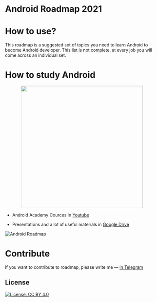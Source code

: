 # Android Roadmap 2021

# How to use?
This roadmap is a suggested set of topics you need to learn Android to become Android developer. This list is not complete, at every job you will come across an individual set. 



# How to study Android

<p align="center">
<img src="https://raw.githubusercontent.com/ermolnik/android_roadmap/main/android%20academy.jpeg" width="400">
  </p>

* Android Academy Cources in [Youtube](https://www.youtube.com/playlist?list=PLjLCGE4bVpHCJvtGpEVl-4IYGHB1A8FCc)

* Presentations and a lot of useful materials in [Google Drive](https://drive.google.com/drive/folders/1Doi2uPpVTnrTV3kjpNFvmNzPb6Pp2SbC)


![Android Roadmap](https://github.com/ermolnik/android_roadmap/blob/main/Android%20Roadmap.png)

# Contribute

If you want to contribute to roadmap, please write me — [in Telegram](http://t.me/ermolnik)

## License

[![License: CC BY 4.0](https://img.shields.io/badge/License-CC%20BY%204.0-lightgrey.svg)](https://creativecommons.org/licenses/by/4.0/)
